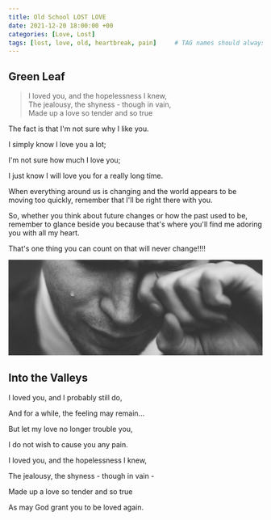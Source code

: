 ```yaml
---
title: Old School LOST LOVE
date: 2021-12-20 18:00:00 +00
categories: [Love, Lost]
tags: [lost, love, old, heartbreak, pain]     # TAG names should always be lowercase
---
```


## Green Leaf

> I loved you, and the hopelessness I knew,   
The jealousy, the shyness - though in vain,   
Made up a love so tender and so true

The fact is that I'm not sure why I like you.

I simply know I love you a lot;

I'm not sure how much I love you;

I just know I will love you for a really long time.

When everything around us is changing and the world appears to be moving too quickly, remember that I'll be right there with you.

So, whether you think about future changes or how the past used to be, remember to glance beside you because that's where you'll find me adoring you with all my heart.

That's one thing you can count on that will never change!!!!

![lost love](/assets/img/lost-love.jpg)

## Into the Valleys

I loved you, and I probably still do,

And for a while, the feeling may remain...

But let my love no longer trouble you,

I do not wish to cause you any pain.

I loved you, and the hopelessness I knew,

The jealousy, the shyness - though in vain -

Made up a love so tender and so true

As may God grant you to be loved again.